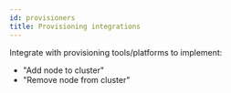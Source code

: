 ```yaml
---
id: provisioners
title: Provisioning integrations
---
```


Integrate with provisioning tools/platforms to implement:

  * "Add node to cluster"
  * "Remove node from cluster"

